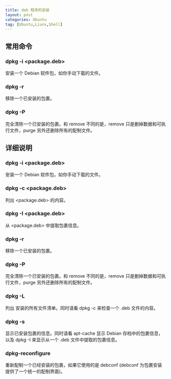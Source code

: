 ```yaml
---
title: deb 程序的安装
layout: post
categories: Ubuntu
tag: [Ubuntu,Liunx,Shell]
---
```


## 常用命令
### dpkg -i <package.deb>

安装一个 Debian 软件包，如你手动下载的文件。

### dpkg -r <package>

移除一个已安装的包裹。

### dpkg -P <package>

完全清除一个已安装的包裹。和 remove 不同的是，remove 只是删掉数据和可执行文件，purge 另外还删除所有的配制文件。

## 详细说明

### dpkg -i <package.deb>

安装一个 Debian 软件包，如你手动下载的文件。

### dpkg -c <package.deb>

列出 <package.deb> 的内容。

### dpkg -I <package.deb>

从 <package.deb> 中提取包裹信息。

### dpkg -r <package>

移除一个已安装的包裹。

### dpkg -P <package>
完全清除一个已安装的包裹。和 remove 不同的是，remove 只是删掉数据和可执行文件，purge 另外还删除所有的配制文件。

### dpkg -L <package>

列出 <package> 安装的所有文件清单。同时请看 dpkg -c 来检查一个 .deb 文件的内容。

### dpkg -s <package>

显示已安装包裹的信息。同时请看 apt-cache 显示 Debian 存档中的包裹信息，以及 dpkg -I 来显示从一个 .deb 文件中提取的包裹信息。

### dpkg-reconfigure <package>

重新配制一个已经安装的包裹，如果它使用的是 debconf (debconf 为包裹安装提供了一个统一的配制界面)。


